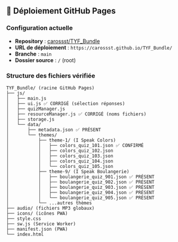 ## 🚀 Déploiement GitHub Pages

### **Configuration actuelle**
- **Repository** : [carossst/TYF_Bundle](https://github.com/carossst/TYF_Bundle)
- **URL de déploiement** : `https://carossst.github.io/TYF_Bundle/`
- **Branche** : `main`
- **Dossier source** : `/` (root)

### **Structure des fichiers vérifiée**
```
TYF_Bundle/ (racine GitHub Pages)
├── js/
│   ├── main.js
│   ├── ui.js ✅ CORRIGÉ (sélection réponses)
│   ├── quizManager.js
│   ├── resourceManager.js ✅ CORRIGÉ (noms fichiers)
│   ├── storage.js
│   └── data/
│       ├── metadata.json ✅ PRÉSENT
│       └── themes/
│           ├── theme-1/ (I Speak Colors)
│           │   ├── colors_quiz_101.json ✅ CONFIRMÉ
│           │   ├── colors_quiz_102.json
│           │   ├── colors_quiz_103.json
│           │   ├── colors_quiz_104.json
│           │   └── colors_quiz_105.json
│           ├── theme-9/ (I Speak Boulangerie)  
│           │   ├── boulangerie_quiz_901.json ✅ PRÉSENT
│           │   ├── boulangerie_quiz_902.json ✅ PRÉSENT
│           │   ├── boulangerie_quiz_903.json ✅ PRÉSENT
│           │   ├── boulangerie_quiz_904.json ✅ PRÉSENT
│           │   └── boulangerie_quiz_905.json ✅ PRÉSENT
│           └── ...autres thèmes
├── audio/ (fichiers MP3 globaux)
├── icons/ (icônes PWA)
├── style.css
├── sw.js (Service Worker)
├── manifest.json (PWA)
└── index.html
```